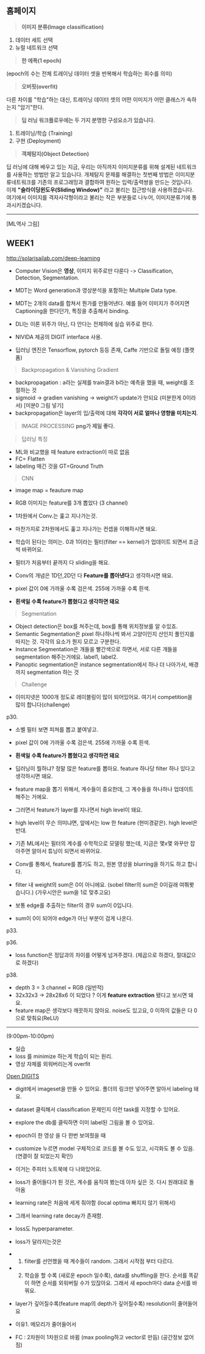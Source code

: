 ## 홈페이지

> **이미지 분류(Image classification)**

1. 데이터 세트 선택
2. 뉴럴 네트워크 선택
　
 
> **한 에폭(1 epoch)**    

(epoch의 수는 전체 트레이닝 데이터 셋을 반복해서 학습하는 회수를 의미)
    
    
> **오버핏(overfit)**

다른 차이를 "학습"하는 대신, 트레이닝 데이터 셋의 어떤 이미지가 어떤 클래스가 속하는지 "암기"한다.
       
       
> **딥 러닝 워크플로우에는 두 가지 분명한 구성요소가 있습니다.**
1. 트레이닝/학습 (Training)
2. 구현 (Deployment)

> **객체탐지(Object Detection)**

딥 러닝에 대해 배우고 있는 지금, 우리는 아직까지 이미지분류를 위해 설계된 네트워크를 사용하는 방법만 알고 있습니다.
개체탐지 문제를 해결하는 첫번째 방법은 이미지분류네트워크를 기존의 프로그래밍과 결합하여 원하는 입력/출력쌍을 만드는 것입니다. 
이제 **"슬라이딩윈도우(Sliding Window)"** 라고 불리는 접근방식을 사용하겠습니다. 여기에서 이미지를 격자사각형이라고 불리는 작은 부분들로 나누어, 이미지분류기에 통과시키겠습니다.




----

[ML역사 그림]

## WEEK1
http://solarisailab.com/deep-learning

* Computer Vision은 **영상**, 이미지 위주로만 다룬다 -> Classification, Detection, Segmentation.
* MDT는 Word generation과 영상분석을 포함하는 Multiple Data type.
* MDT는 2개의 data를 합쳐서 뭔가를 만들어낸다. 예를 들어 이미지가 주어지면 Captioning을 한다던가, 특징을 추출해서 binding.
* DLI는 이론 위주가 아닌, 다 안다는 전제하에 실습 위주로 한다.

* NIVIDA 제공의 DIGIT interface 사용.
* 딥러닝 엔진은 Tensorflow, pytorch 등등 존재, Caffe 기반으로 돌릴 예정 (플랫폼)



> Backpropagation & Vanishing Gradient
* backpropagation : a라는 실제를 train결과 b라는 예측을 했을 때, weight를 조절하는 것
* sigmoid -> gradien vanishing -> weight가 update가 안되요 (미분한게 0이라서)
[미분0 그림 넣기]
* backpropagation은 layer의 입/출력에 대해 **각각이 서로 얼마나 영향을 미치는지**.

> IMAGE PROCESSING
 **png가 제일 좋다.**

> 딥러닝 특징
* ML와 비교했을 때 feature extraction이 따로 없음
* FC= Flatten
* labeling 매긴 것을 GT=Ground Truth


> CNN
* image map = feauture map
* RGB 이미지는 feature를 3개 뽑았다 (3 channel)
* 1차원에서 Conv.는 훑고 지나가는것.
* 마찬가지로 2차원에서도 훑고 지나가는 컨셉을 이해하시면 돼요.

* 학습이 된다는 의미는. 0과 1이라는 필터(filter == kernel)가 업데이트 되면서 조금씩 바뀌어요.
* 필터가 처음부터 끝까지 다 sliding을 해요.
* Conv의 개념은 1D던,2D던 다 **Feature를 뽑아낸다**고 생각하시면 돼요.
* pixel 값이 0에 가까울 수록 검은색. 255에 가까울 수록 흰색.
* **흰색일 수록 feature가 뽑혔다고 생각하면 돼요**


> Segmentation
* Object detection은 box를 쳐주는데, box를 통해 위치정보를 알 수있죠.
* Semantic Segmentation은 pixel 하나하나씩 봐서 고양이인지 산인지 풀인지를 따지는 것. 각각의 요소가 뭔지 모르고 구분한다.
* Instance Segmentation은 개들을 빨간색으로 하면서, 서로 다른 개들을 segmentation 해주는거에요. label1, label2.
* Panoptic segmentation은 instance segmentation에서 하나 더 나아가서, 배경까지 segmentation 하는 것




> Challenge
* 이미지넷은 1000개 정도로 레이블링이 많이 되어있어요. 여기서 competition을 많이 합니다(challenge)



p30.
* 소벨 필터 보면 피쳐를 뽑고 붙여넣고.
* pixel 값이 0에 가까울 수록 검은색. 255에 가까울 수록 흰색.
* **흰색일 수록 feature가 뽑혔다고 생각하면 돼요**
* 딥러닝이 뭘하냐? 정말 많은 feature를 뽑아요. feature 하나당 filter 하나 있다고 생각하시면 돼요.
* feature map을 뽑기 위해서, 계수들이 중요한데, 그 계수들을 하나하나 업데이트 해주는 거에요.
* 그러면서 feature가 layer를 지나면서 high level이 돼요.
* high level이 무슨 의미냐면, 앞에서는 low 한 feature (현미경같은). high level은 반대.
* 기존 ML에서는 필터의 계수를 수학적으로 모델링 했는데, 지금은 몇x몇 와꾸만 잡아주면 알아서 튜닝이 되면서 바뀌어요.
* Conv를 통해서, feature를 뽑기도 하고, 원본 영상을 blurring을 하기도 하고 합니다.

* filter 내 weight의 sum은 0이 아니에요. (sobel filter의 sum은 0이길래 여쭤봣습니다.) (가우시안은 sum을 1로 맞추고요)
* 보통 edge를 추출하는 filter의 경우 sum이 0입니다.
* sum이 0이 되어야 edge가 아닌 부분이 검게 나온다.


p33.



p36.
* loss function은 정답과의 차이를 어떻게 넘겨주겠다. (제곱으로 하겠다, 절대값으로 하겠다)


p38.
* depth 3 = 3 channel = RGB (일반적)
* 32x32x3 -> 28x28x6 이 되었다 ? 이게 **feature extraction** 됐다고 보시면 돼요.
* feature map은 생각보다 깨끗하지 않아요. noise도 있고요, 0 이하의 값들은 다 0으로 맞춰요(ReLU)


---

(9:00pm-10:00pm)
* 실습
* loss 를 minimize 하는게 학습이 되는 원리.
* 영상 자체를 외워버리는게 overfit

[Open DIGITS](http://ec2-3-133-104-8.us-east-2.compute.amazonaws.com/g2yGjI5Q/datasets/20171102-180326-8901)

* digit에서 imageset을 만들 수 있어요. 폴더의 링크만 넣어주면 알아서 labeling 돼요.
* dataset 클릭해서 classification 문제인지 이런 task를 지정할 수 있어요.

* explore the db를 클릭하면 이미 label된 그림을 볼 수 있어요.

* epoch이 한 영상 을 다 한번 보여줬을 때
* customize 누르면 model 구체적으로 코드를 볼 수도 있고, 시각화도 볼 수 있음.(연결이 잘 되었는지 확인)
* 이거는 주피터 노트북에 다 나와있어요.

* loss가 줄어들다가 튄 것은, 계수를 움직여 봤는데 아차 싶은 것. 다시 원래대로 돌아옴
* learning rate은 처음에 세게 줘야함 (local optima 빠지지 않기 위해서)
* 그래서 learning rate decay가 존재함.

* loss도 hyperparameter.

* loss가 달라지는것은
* 1. filter를 선언했을 때 계수들이 random. 그래서 시작점 부터 다르다.
* 2. 학습을 할 수록 (새로운 epoch 일수록), data를 shuffling을 한다. 순서를 똑같이 하면 순서를 외워버릴 수가 있잖아요. 그래서 새 epoch마다 data 순서를 바꿔요.


* layer가 깊어질수록(feature map의 depth가 깊어질수록) resolution이 줄어들어요
* 이유1. 메모리가 줄어들어서


* FC : 2차원이 1차원으로 바뀜 (max pooling하고 vector로 만듬) (공간정보 없어짐)



